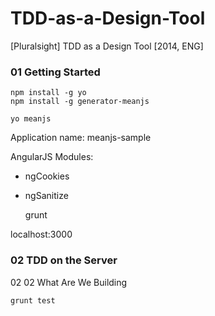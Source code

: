 # TDD-as-a-Design-Tool
[Pluralsight] TDD as a Design Tool [2014, ENG]


### 01 Getting Started

    npm install -g yo
    npm install -g generator-meanjs

    yo meanjs

Application name: meanjs-sample

AngularJS Modules:

- ngCookies
- ngSanitize


    grunt

localhost:3000


### 02 TDD on the Server

02 02 What Are We Building

    grunt test
